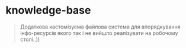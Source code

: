 # knowledge-base

> Додаткова кастомізуєма файлова система для впорядкування інфо-ресурсів якого так і не вийшло реалізувати на робочому столі..))
